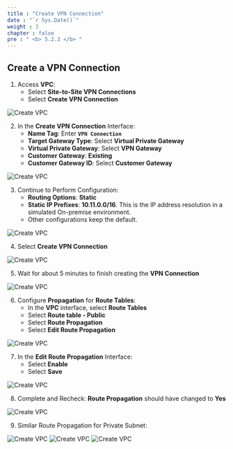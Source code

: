 ```yaml
---
title : "Create VPN Connection"
date : "`r Sys.Date()`"
weight : 3
chapter : false
pre : " <b> 5.2.3 </b> "
---
```


## Create a VPN Connection

1. Access **VPC**:
   - Select **Site-to-Site VPN Connections**
   - Select **Create VPN Connection**

![Create VPC](/images/5-SitetositeVPN-update/2-VPN-Connection/3-VPN/vpn-1.png?featherlight=false&width=60pc)

2. In the **Create VPN Connection** Interface:
   - **Name Tag**: Enter **`VPN Connection`**
   - **Target Gateway Type**: Select **Virtual Private Gateway**
   - **Virtual Private Gateway**: Select **VPN Gateway**
   - **Customer Gateway**: **Existing**
   - **Customer Gateway ID**: Select **Customer Gateway**

![Create VPC](/images/5-SitetositeVPN-update/2-VPN-Connection/3-VPN/vpn-2.png?featherlight=false&width=60pc)

3. Continue to Perform Configuration:
   - **Routing Options**: **Static**
   - **Static IP Prefixes**: **10.11.0.0/16**. This is the IP address resolution in a simulated On-premise environment.
   - Other configurations keep the default.

![Create VPC](/images/5-SitetositeVPN-update/2-VPN-Connection/3-VPN/vpn-3.png?featherlight=false&width=60pc)

4. Select **Create VPN Connection**

![Create VPC](/images/5-SitetositeVPN-update/2-VPN-Connection/3-VPN/vpn-4.png?featherlight=false&width=60pc)

5. Wait for about 5 minutes to finish creating the **VPN Connection**

![Create VPC](/images/5-SitetositeVPN-update/2-VPN-Connection/3-VPN/vpn-5.png?featherlight=false&width=60pc)

6. Configure **Propagation** for **Route Tables**:
   - In the **VPC** interface, select **Route Tables**
   - Select **Route table - Public**
   - Select **Route Propagation**
   - Select **Edit Route Propagation**

![Create VPC](/images/5-SitetositeVPN-update/2-VPN-Connection/3-VPN/vpn-6.png?featherlight=false&width=60pc)

7. In the **Edit Route Propagation** Interface:
   - Select **Enable**
   - Select **Save**

![Create VPC](/images/5-SitetositeVPN-update/2-VPN-Connection/3-VPN/vpn-7.png?featherlight=false&width=60pc)

8. Complete and Recheck: **Route Propagation** should have changed to **Yes**

![Create VPC](/images/5-SitetositeVPN-update/2-VPN-Connection/3-VPN/vpn-8.png?featherlight=false&width=60pc)

9. Similar Route Propagation for Private Subnet:

![Create VPC](/images/5-SitetositeVPN-update/2-VPN-Connection/3-VPN/vpn-9.png?featherlight=false&width=60pc)
![Create VPC](/images/5-SitetositeVPN-update/2-VPN-Connection/3-VPN/vpn-10.png?featherlight=false&width=60pc)
![Create VPC](/images/5-SitetositeVPN-update/2-VPN-Connection/3-VPN/vpn-11.png?featherlight=false&width=60pc)
